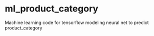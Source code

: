 # ml_product_category
Machine learning code for tensorflow modeling neural net to predict product_category
